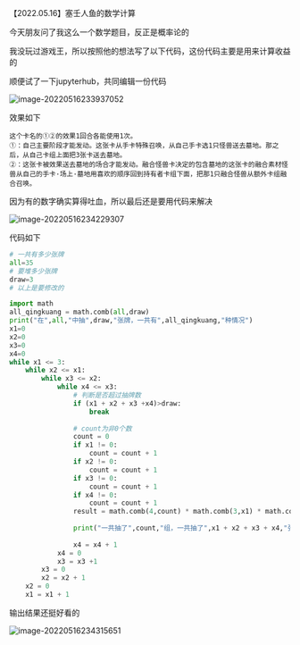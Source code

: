 【2022.05.16】塞壬人鱼的数学计算

今天朋友问了我这么一个数学题目，反正是概率论的

我没玩过游戏王，所以按照他的想法写了以下代码，这份代码主要是用来计算收益的

顺便试了一下jupyterhub，共同编辑一份代码

![image-20220516233937052](https://i0.hdslb.com/bfs/album/8be987a8e88428c9e52d051b1272b16a59e081b0.png)

效果如下

```
这个卡名的①②的效果1回合各能使用1次。
①：自己主要阶段才能发动。这张卡从手卡特殊召唤，从自己手卡选1只怪兽送去墓地。那之后，从自己卡组上面把3张卡送去墓地。
②：这张卡被效果送去墓地的场合才能发动。融合怪兽卡决定的包含墓地的这张卡的融合素材怪兽从自己的手卡·场上·墓地用喜欢的顺序回到持有者卡组下面，把那1只融合怪兽从额外卡组融合召唤。
```

因为有的数字确实算得吐血，所以最后还是要用代码来解决

![image-20220516234229307](https://i0.hdslb.com/bfs/album/bf0f4bf1fdc1a2f08ee66ac00a69de1243898af2.png)

代码如下

```python
# 一共有多少张牌
all=35
# 要堆多少张牌
draw=3
# 以上是要修改的

import math
all_qingkuang = math.comb(all,draw)
print("在",all,"中抽",draw,"张牌，一共有",all_qingkuang,"种情况")
x1=0
x2=0
x3=0
x4=0
while x1 <= 3:
    while x2 <= x1:
        while x3 <= x2:
            while x4 <= x3:
                # 判断是否超过抽牌数
                if (x1 + x2 + x3 +x4)>draw:
                    break
                
                # count为非0个数
                count = 0
                if x1 != 0:
                    count = count + 1
                if x2 != 0:
                    count = count + 1
                if x3 != 0:
                    count = count + 1
                if x4 != 0:
                    count = count + 1
                result = math.comb(4,count) * math.comb(3,x1) * math.comb(3,x2) * math.comb(3,x3) * math.comb(3,x4) * math.comb(all-12,draw-x1-x2-x3-x4)
                
                print("一共抽了",count,"组，一共抽了",x1 + x2 + x3 + x4,"张牌，情况为",x1,x2,x3,x4, "在该情况下有" , result ,"种情况，该种情况下占比{:.2%}".format(result/all_qingkuang))
                
                x4 = x4 + 1
            x4 = 0
            x3 = x3 +1
        x3 = 0
        x2 = x2 + 1
    x2 = 0
    x1 = x1 + 1
```

输出结果还挺好看的

![image-20220516234315651](https://i0.hdslb.com/bfs/album/7a376b1f88e3d2c4cca16b68c4164cb3c7142291.png)